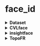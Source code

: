 # face_id  


<details>
<summary><b>Dataset</b></summary>
<br>
<details>
<summary><b>face_align.ipynb</b></summary>

| 항목 | 내용 |
|------|------|
| **이름** | [`face_align.ipynb`](face_align.ipynb) |
| **파일 경로** | `face_id/face_align.ipynb` |
| **기능** | 얼굴 정렬(Alignment) 수행<br>`insightface`의 `FaceAnalysis` 로 얼굴 검출 후 정렬된 이미지를 저장 |
| **사용 모델** | `insightface` 내장 face detection + landmark (CPU) |
| **입력 형식** | 단일 face 이미지가 있는 `lowdata/` 폴더<br>└─ 서브폴더 포함 전체 이미지 탐색 |
| **출력 형식** | 정렬된 얼굴 이미지 (`Asian_celebrity_align/`)<br>└─ 입력 폴더와 동일한 디렉터리 구조 |
| **기능 요약** | - 이미지 내 얼굴 검출<br>- 랜드마크 기반 얼굴 정렬<br>- 이미 처리된 파일 스킵 |
</details>

<details>
<summary><b>gen_pairs.ipynb</b></summary>

| 항목 | 내용 |
|------|------|
| **이름** | [`gen_pairs.ipynb`](gen_pairs.ipynb) |
| **파일 경로** | `face_id/gen_pairs.ipynb` |
| **기능** | 동일 인물 폴더 내 모든 이미지 조합을 생성한 뒤 무작위 3,000 쌍을 `gen/` 폴더에 복사하는 **genuine 페어 생성** 코드 |
| **사용 모델** | ― |
| **입력 형식** | `face_align.ipynb` 에서 정렬된 얼굴 이미지 (`Asian_celebrity_align/…`) |
| **출력 형식** | `gen/0/`, `gen/1/` … `gen/2999/`<br>└─ 각 폴더에 `pair1_<파일명>.jpg`, `pair2_<파일명>.jpg` |
| **기능 요약** | - 이미지 ≥2장인 인물 폴더에서 모든 조합 생성<br>- `random.seed(42)` 로 섞어 3,000 쌍 선정<br>- 쌍마다 고유 인덱스 폴더 생성 후 두 이미지를 복사 |
</details>

<details>
<summary><b>imp_pairs.py</b></summary>

| 항목 | 내용 |
|------|------|
| **이름** | [`imp_pairs.py`](imp_pairs.py) |
| **파일 경로** | `face_id/imp_pairs.py` |
| **기능** | **impostor(타인) 페어 생성** 코드.<br>성별(m / w)을 기준으로 **다른 인물**‑이미지 두 장을 무작위로 골라 3,000 쌍을 `imp/` 폴더에 복사 |
| **사용 모델** | ― |
| **입력 형식** | `face_align.ipynb`에서 정렬된 얼굴 이미지 (`Asian_celebrity_align/…`) |
| **출력 형식** | `imp/0/`, `imp/1/` … `imp/2999/`<br>└─ 각 폴더에 `pair1_<파일명>.jpg`, `pair2_<파일명>.jpg` |
| **기능 요약** | - 인물 폴더명(예: `홍길동_m/…`)의 이미지 확장자로 성별 (m/w) 판별<br>- 같은 성별 그룹(남 ↔ 남, 여 ↔ 여)에서 서로 다른 인물 두 명을 무작위 선택<br>- `random.seed(42)`로 재현 가능한 3 000 쌍 생성<br>- 쌍마다 고유 인덱스 폴더를 만들고 두 이미지를 복사 |
</details>
</details>
<details>
<summary><b>CVLface</b></summary>
   <br>
   <details>
     <summary>folder_to_huggingface.py</summary>
     
   | 항목 | 내용 |
   |------|------|
   | **이름** | [`folder_to_huggingface.py`](CVLface/cvlface/data_utils/recognition/eval_data/facerec_val/folder_to_huggingface.py) |
   | **파일 경로** | `CVLface/cvlface/data_utils/recognition/eval_data/facerec_val/folder_to_huggingface.py` |
   | **기능** | `gen/`·`imp/` 페어를 LFW 프로토콜에 맞게 **10‑fold** 로 분할 후, Hugging Face `Dataset`으로 변환·병합하여 adaface를 돌릴 수 있는 형태로 변환<br> 이후 evaluations/configs의 yaml파일을 수정하여 eval.py를 실행 |
   | **사용 모델** | 
   | **입력 형식** | `gen/` & `imp/` 폴더 구조 (`pair1_*.jpg`, `pair2_*.jpg`)<br>예) `gen/0/…`, `imp/42/…` |
   | **출력 형식** | `.Arrow 포맷 + 예시이미지`examples/0.jpg` … `4.jpg` |
   | **Arguments** | `--src_dataset_dir` (원본 gen/imp 경로)<br>`--output_base_dir` (HF dataset 저장 루트) |
   | **기능 요약** | 1. `split_into_folds` → gen/imp를 10개 fold로 디렉터리 복사<br>2. 각 fold를 `Dataset.from_list`로 변환하며 **전역 인덱스** 부여<br>3. `concatenate_datasets`로 병합하여 하나의 형태로 저장<br>4. 예시 이미지 5장을 `examples/`에 저장 |
   
   </details>
 
   <details>
     <summary>example.ipynb</summary>
     
   | 항목 | 내용 |
   |------|------|
   | **이름** | [`example.ipynb`](CVLface/cvlface/data_utils/recognition/eval_data/facerec_val/example.ipynb) |
   | **파일 경로** | `CVLface/cvlface/data_utils/recognition/eval_data/facerec_val/example.ipynb` |
   | **기능** | 위의 .arrow파일의 내부 구조를 확인하기 위한 테스트 코드 인덱스와 이미지, 레이블의 구성을 확인 할 수 있음 |
 
   </details>
  </details>
 <details>
   <summary><b>insightface</b></summary>
   <br>
   <details>
     <summary><b>fited_threshold.py</b></summary>
     
 | 항목 | 내용 |
 |------|------|
 | **이름** | [`fited_threshold.py`](instightface/recognition/arcface_torch/fixed_threshold.py) |
 | **파일 경로** | `face_id/eval_pairs_fixed_thresh.py` |
 | **기능** | 사전 학습된 얼굴 임베딩 모델을 로드한 뒤 `gen/`·`imp/` 페어에 대해 **고정 Threshold**(315라인에 전역변수로 임의 지정) 로 LFW-스타일 검증을 수행하고 Accuracy·FP(gen의 오답 개수)·FN(imp의 오답 개수)를 출력 |
 | **사용 모델** | `backbones.get_model()` 로 불러오는 사전학습된 arcface모델 백본  |
 | **입력 형식** | `--image-path` 경로 아래 `gen/ID/…`, `imp/ID/…` 구조 (각 폴더에 `pair1_*.jpg`, `pair2_*.jpg`) |
 | **출력 형식** |  Accuracy·FP(gen의 오답 개수)·FN(imp의 오답 개수)|
 | **Arguments** | `--model-prefix` (backbone pth/pt)<br>`--image-path` (평가용 gen/imp 루트)<br>`--result-dir` (결과 저장)<br>`--batch-size` (추론 배치 크기)<br>`--network` 백본의 사이즈(ex: r50, r100) |
 | **기능 요약** | 1. 이미지 경로 파싱 → 10-fold 분할<br>2. `DataLoader` 로 배치 추론, 임베딩 추출<br>3. 코사인 유사도 거리 → 고정 Threshold 비교<br>4. Accuracy, False Positive, False Negative 계산·출력 |
 
         
   </details>
 <details>
     <summary><b>eval_age_benchmark.py</b></summary>
     
 | 항목 | 내용 |
 |------|------|
 | **이름** | [`eval_age_benchmark.py`](insightface/recognition/arcface_torch/eval_age_benchmark.py) |
 | **파일 경로** | `insightface/recognition/arcface_torch/eval_age_benchmark.py` |
 | **기능** | 사전 학습된 얼굴 임베딩 모델을 로드한 뒤 `gen/`·`imp/` 페어에 대해 LFW-스타일 검증을 수행하고 각 fold별 최적의 threshold와 오답의 거리와 경로를 출력하고 각 fold 별 Accuracy와 평균 Accuracy, gen pair의 평균거리와 표준편차, imp pair 평균거리와 표준편차를 출력 |
 | **사용 모델** | `backbones.get_model()` 로 불러오는 사전학습된 arcface모델 백본  |
 | **입력 형식** | `--image-path` 경로 아래 `gen/ID/…`, `imp/ID/…` 구조 (각 폴더에 `pair1_*.jpg`, `pair2_*.jpg`) |
 | **출력 형식** |  각 fold별 최적의 threshold<br> 오답의 코사인 유사도 거리, threshold, 둘 간의 차이<br>오답 이미지 페어의 경로<br>각 fold 별 Accuracy <br>최종 평균 Accuracy <br>gen pair의 평균거리와 표준편차 <br>imp pair 평균거리와 표준편차|
 | **Arguments** | `--model-prefix` (backbone pth/pt)<br>`--image-path` (평가용 gen/imp 루트)<br>`--result-dir` (결과 저장)<br>`--batch-size` (추론 배치 크기)<br>`--network` 백본의 사이즈(ex: r50, r100) |
 | **기능 요약** | 1. 이미지 경로 파싱 → 10-fold 분할<br>2. `DataLoader` 로 배치 추론, 임베딩 추출<br>3. 코사인 유사도 거리 → 결과 계산·출력 |
 
         
   </details>
 
   <details>
     <summary><b>extract_ROC.py</b></summary>
     
 | 항목 | 내용 |
 |------|------|
 | **이름** | [`extract_ROC.py`](insightface/recognition/arcface_torch/extract_ROC.py) |
 | **파일 경로** | `insightface/recognition/arcface_torch/extract_ROC.py` |
 | **기능** | 사전 학습된 얼굴 임베딩 모델을 로드한 뒤 `gen/`·`imp/` 페어에 대해 LFW-스타일 검증을 수행하고 각 threshold 별 confuse_matrix 값을 .npz형태로 저장 + 이를 이용하여 AUC와 EER도 출력  |
 | **사용 모델** | `backbones.get_model()` 로 불러오는 사전학습된 arcface모델 백본  |
 | **입력 형식** | `--image-path` 경로 아래 `gen/ID/…`, `imp/ID/…` 구조 (각 폴더에 `pair1_*.jpg`, `pair2_*.jpg`) |
 | **출력 형식** |  confuse_matrix 값을 .npz형태로 저장<br>AUC와 EER|
 | **Arguments** | `--model-prefix` (backbone pth/pt)<br>`--image-path` (평가용 gen/imp 루트)<br>`--result-dir` (결과 저장)<br>`--batch-size` (추론 배치 크기)<br>`--network` 백본의 사이즈(ex: r50, r100) |
 | **기능 요약** | 1. 이미지 경로 파싱 → 10-fold 분할<br>2. `DataLoader` 로 배치 추론, 임베딩 추출<br>3. 코사인 유사도 거리 → confuse_matrix 값 계산· 각 결과출력 |
 
         
   </details>
 </details>
 
 <details>
   <summary><b>TopoFR</b></summary>
   <br>
   <details>
     <summary><b>eval_age_benchmark.py</b></summary>
 
 | 항목 | 내용 |
 |------|------|
 | **이름** | [`eval_age_benchmark.py`](TopoFR/eval_age_benchmark.py) |
 | **파일 경로** | `TopoFR/eval_age_benchmark.py` |
 | **기능** | 사전 학습된 얼굴 임베딩 모델을 로드한 뒤 `gen/`·`imp/` 페어에 대해 LFW-스타일 검증을 수행하고 각 fold별 최적의 threshold와 오답의 거리와 경로를 출력하고 각 fold 별 Accuracy와 평균 Accuracy, gen pair의 평균거리와 표준편차, imp pair 평균거리와 표준편차를 출력 |
 | **사용 모델** | `backbones.get_model()` 로 불러오는 사전학습된 TopoFR모델 백본  |
 | **입력 형식** | `--image-path` 경로 아래 `gen/ID/…`, `imp/ID/…` 구조 (각 폴더에 `pair1_*.jpg`, `pair2_*.jpg`) |
 | **출력 형식** |  각 fold별 최적의 threshold<br> 오답의 코사인 유사도 거리, threshold, 둘 간의 차이<br>오답 이미지 페어의 경로<br>각 fold 별 Accuracy <br>최종 평균 Accuracy <br>gen pair의 평균거리와 표준편차 <br>imp pair 평균거리와 표준편차|
 | **Arguments** | `--model-prefix` (backbone pth/pt)<br>`--image-path` (평가용 gen/imp 루트)<br>`--result-dir` (결과 저장)<br>`--batch-size` (추론 배치 크기)<br>`--network` 백본의 사이즈(ex: r50, r100) |
 | **기능 요약** | 1. 이미지 경로 파싱 → 10-fold 분할<br>2. `DataLoader` 로 배치 추론, 임베딩 추출<br>3. 코사인 유사도 거리 → 결과 계산·출력 |
   </details>
 <details>
     <summary><b>extract_ROC.py</b></summary>
     
 | 항목 | 내용 |
 |------|------|
 | **이름** | [`extract_ROC.py`](TopoFR/extract_ROC.py) |
 | **파일 경로** | `TopoFR/extract_ROC.py` |
 | **기능** | 사전 학습된 얼굴 임베딩 모델을 로드한 뒤 `gen/`·`imp/` 페어에 대해 LFW-스타일 검증을 수행하고 각 threshold 별 confuse_matrix 값을 .npz형태로 저장 + 이를 이용하여 AUC와 EER도 출력  |
 | **사용 모델** | `backbones.get_model()` 로 불러오는 사전학습된 TopoFR모델 백본  |
 | **입력 형식** | `--image-path` 경로 아래 `gen/ID/…`, `imp/ID/…` 구조 (각 폴더에 `pair1_*.jpg`, `pair2_*.jpg`) |
 | **출력 형식** |  confuse_matrix 값을 .npz형태로 저장<br>AUC와 EER|
 | **Arguments** | `--model-prefix` (backbone pth/pt)<br>`--image-path` (평가용 gen/imp 루트)<br>`--result-dir` (결과 저장)<br>`--batch-size` (추론 배치 크기)<br>`--network` 백본의 사이즈(ex: r50, r100) |
 | **기능 요약** | 1. 이미지 경로 파싱 → 10-fold 분할<br>2. `DataLoader` 로 배치 추론, 임베딩 추출<br>3. 코사인 유사도 거리 → confuse_matrix 값 계산· 각 결과출력 |
 
         
   </details>
   
 </details>

